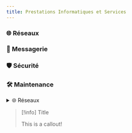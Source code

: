 ```yaml
---
title: Prestations Informatiques et Services
---
```


### 🌐 Réseaux
### 📧 Messagerie
### 🛡️ Sécurité
### 🛠️ Maintenance
<details>
<summary> 🌐 Réseaux</summary>
BODY CONTENT
</details>

> [!info] Title
> 
> This is a callout!
